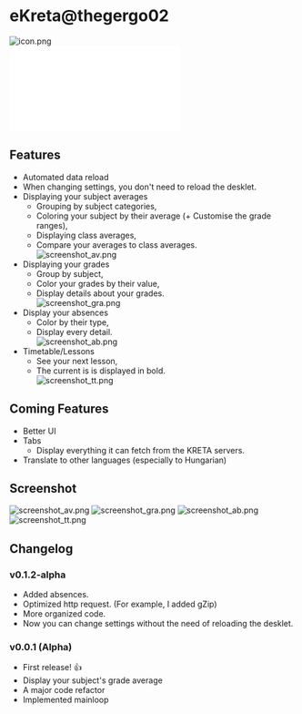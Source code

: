 # eKreta@thegergo02
![icon.png](icon.png)  
![A magyar verzió itt van](README_hu.md)

## Features
* Automated data reload
* When changing settings, you don't need to reload the desklet.  
* Displaying your subject averages
  * Grouping by subject categories,
  * Coloring your subject by their average (+ Customise the grade ranges),
  * Displaying class averages,
  * Compare your averages to class averages.  
![screenshot_av.png](screenshot_av.png)
* Displaying your grades
  * Group by subject,
  * Color your grades by their value,
  * Display details about your grades.  
![screenshot_gra.png](screenshot_gra.png)
* Display your absences
  * Color by their type,
  * Display every detail.  
![screenshot_ab.png](screenshot_ab.png)
* Timetable/Lessons
  * See your next lesson,
  * The current is is displayed in bold.  
![screenshot_tt.png](screenshot_tt.png)  

## Coming Features
* Better UI
* Tabs
  * Display everything it can fetch from the KRETA servers.
* Translate to other languages (especially to Hungarian)

## Screenshot
![screenshot_av.png](screenshot_av.png)
![screenshot_gra.png](screenshot_gra.png)
![screenshot_ab.png](screenshot_ab.png)
![screenshot_tt.png](screenshot_tt.png)

## Changelog

### v0.1.2-alpha
* Added absences.
* Optimized http request. (For example, I added gZip)
* More organized code.
* Now you can change settings without the need of reloading the desklet.

### v0.0.1 (Alpha)
* First release! :+1:
* Display your subject's grade average
* A major code refactor
* Implemented mainloop
